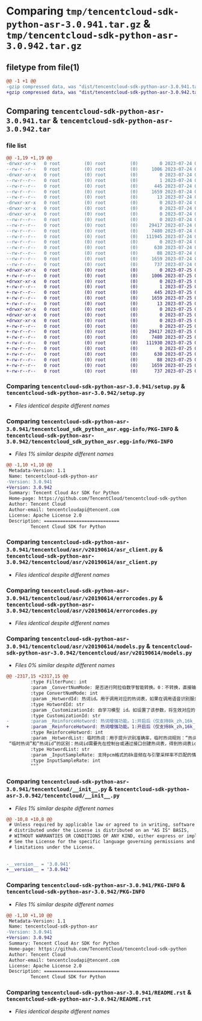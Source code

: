 # Comparing `tmp/tencentcloud-sdk-python-asr-3.0.941.tar.gz` & `tmp/tencentcloud-sdk-python-asr-3.0.942.tar.gz`

## filetype from file(1)

```diff
@@ -1 +1 @@
-gzip compressed data, was "dist/tencentcloud-sdk-python-asr-3.0.941.tar", last modified: Mon Jul 24 00:19:12 2023, max compression
+gzip compressed data, was "dist/tencentcloud-sdk-python-asr-3.0.942.tar", last modified: Tue Jul 25 04:10:58 2023, max compression
```

## Comparing `tencentcloud-sdk-python-asr-3.0.941.tar` & `tencentcloud-sdk-python-asr-3.0.942.tar`

### file list

```diff
@@ -1,19 +1,19 @@
-drwxr-xr-x   0 root         (0) root         (0)        0 2023-07-24 00:19:12.000000 tencentcloud-sdk-python-asr-3.0.941/
--rw-r--r--   0 root         (0) root         (0)     1006 2023-07-24 00:19:12.000000 tencentcloud-sdk-python-asr-3.0.941/setup.py
-drwxr-xr-x   0 root         (0) root         (0)        0 2023-07-24 00:19:12.000000 tencentcloud-sdk-python-asr-3.0.941/tencentcloud_sdk_python_asr.egg-info/
--rw-r--r--   0 root         (0) root         (0)        1 2023-07-24 00:19:12.000000 tencentcloud-sdk-python-asr-3.0.941/tencentcloud_sdk_python_asr.egg-info/dependency_links.txt
--rw-r--r--   0 root         (0) root         (0)      445 2023-07-24 00:19:12.000000 tencentcloud-sdk-python-asr-3.0.941/tencentcloud_sdk_python_asr.egg-info/SOURCES.txt
--rw-r--r--   0 root         (0) root         (0)     1659 2023-07-24 00:19:12.000000 tencentcloud-sdk-python-asr-3.0.941/tencentcloud_sdk_python_asr.egg-info/PKG-INFO
--rw-r--r--   0 root         (0) root         (0)       13 2023-07-24 00:19:12.000000 tencentcloud-sdk-python-asr-3.0.941/tencentcloud_sdk_python_asr.egg-info/top_level.txt
-drwxr-xr-x   0 root         (0) root         (0)        0 2023-07-24 00:19:12.000000 tencentcloud-sdk-python-asr-3.0.941/tencentcloud/
-drwxr-xr-x   0 root         (0) root         (0)        0 2023-07-24 00:19:12.000000 tencentcloud-sdk-python-asr-3.0.941/tencentcloud/asr/
-drwxr-xr-x   0 root         (0) root         (0)        0 2023-07-24 00:19:12.000000 tencentcloud-sdk-python-asr-3.0.941/tencentcloud/asr/v20190614/
--rw-r--r--   0 root         (0) root         (0)        0 2023-07-24 00:19:12.000000 tencentcloud-sdk-python-asr-3.0.941/tencentcloud/asr/v20190614/__init__.py
--rw-r--r--   0 root         (0) root         (0)    29417 2023-07-24 00:19:12.000000 tencentcloud-sdk-python-asr-3.0.941/tencentcloud/asr/v20190614/asr_client.py
--rw-r--r--   0 root         (0) root         (0)     7480 2023-07-24 00:19:12.000000 tencentcloud-sdk-python-asr-3.0.941/tencentcloud/asr/v20190614/errorcodes.py
--rw-r--r--   0 root         (0) root         (0)   111945 2023-07-24 00:19:12.000000 tencentcloud-sdk-python-asr-3.0.941/tencentcloud/asr/v20190614/models.py
--rw-r--r--   0 root         (0) root         (0)        0 2023-07-24 00:19:12.000000 tencentcloud-sdk-python-asr-3.0.941/tencentcloud/asr/__init__.py
--rw-r--r--   0 root         (0) root         (0)      630 2023-07-24 00:19:12.000000 tencentcloud-sdk-python-asr-3.0.941/tencentcloud/__init__.py
--rw-r--r--   0 root         (0) root         (0)       88 2023-07-24 00:19:12.000000 tencentcloud-sdk-python-asr-3.0.941/setup.cfg
--rw-r--r--   0 root         (0) root         (0)     1659 2023-07-24 00:19:12.000000 tencentcloud-sdk-python-asr-3.0.941/PKG-INFO
--rw-r--r--   0 root         (0) root         (0)      737 2023-07-24 00:19:12.000000 tencentcloud-sdk-python-asr-3.0.941/README.rst
+drwxr-xr-x   0 root         (0) root         (0)        0 2023-07-25 04:10:58.000000 tencentcloud-sdk-python-asr-3.0.942/
+-rw-r--r--   0 root         (0) root         (0)     1006 2023-07-25 04:10:58.000000 tencentcloud-sdk-python-asr-3.0.942/setup.py
+drwxr-xr-x   0 root         (0) root         (0)        0 2023-07-25 04:10:58.000000 tencentcloud-sdk-python-asr-3.0.942/tencentcloud_sdk_python_asr.egg-info/
+-rw-r--r--   0 root         (0) root         (0)        1 2023-07-25 04:10:58.000000 tencentcloud-sdk-python-asr-3.0.942/tencentcloud_sdk_python_asr.egg-info/dependency_links.txt
+-rw-r--r--   0 root         (0) root         (0)      445 2023-07-25 04:10:58.000000 tencentcloud-sdk-python-asr-3.0.942/tencentcloud_sdk_python_asr.egg-info/SOURCES.txt
+-rw-r--r--   0 root         (0) root         (0)     1659 2023-07-25 04:10:58.000000 tencentcloud-sdk-python-asr-3.0.942/tencentcloud_sdk_python_asr.egg-info/PKG-INFO
+-rw-r--r--   0 root         (0) root         (0)       13 2023-07-25 04:10:58.000000 tencentcloud-sdk-python-asr-3.0.942/tencentcloud_sdk_python_asr.egg-info/top_level.txt
+drwxr-xr-x   0 root         (0) root         (0)        0 2023-07-25 04:10:58.000000 tencentcloud-sdk-python-asr-3.0.942/tencentcloud/
+drwxr-xr-x   0 root         (0) root         (0)        0 2023-07-25 04:10:58.000000 tencentcloud-sdk-python-asr-3.0.942/tencentcloud/asr/
+drwxr-xr-x   0 root         (0) root         (0)        0 2023-07-25 04:10:58.000000 tencentcloud-sdk-python-asr-3.0.942/tencentcloud/asr/v20190614/
+-rw-r--r--   0 root         (0) root         (0)        0 2023-07-25 04:10:58.000000 tencentcloud-sdk-python-asr-3.0.942/tencentcloud/asr/v20190614/__init__.py
+-rw-r--r--   0 root         (0) root         (0)    29417 2023-07-25 04:10:58.000000 tencentcloud-sdk-python-asr-3.0.942/tencentcloud/asr/v20190614/asr_client.py
+-rw-r--r--   0 root         (0) root         (0)     7480 2023-07-25 04:10:58.000000 tencentcloud-sdk-python-asr-3.0.942/tencentcloud/asr/v20190614/errorcodes.py
+-rw-r--r--   0 root         (0) root         (0)   111930 2023-07-25 04:10:58.000000 tencentcloud-sdk-python-asr-3.0.942/tencentcloud/asr/v20190614/models.py
+-rw-r--r--   0 root         (0) root         (0)        0 2023-07-25 04:10:58.000000 tencentcloud-sdk-python-asr-3.0.942/tencentcloud/asr/__init__.py
+-rw-r--r--   0 root         (0) root         (0)      630 2023-07-25 04:10:58.000000 tencentcloud-sdk-python-asr-3.0.942/tencentcloud/__init__.py
+-rw-r--r--   0 root         (0) root         (0)       88 2023-07-25 04:10:58.000000 tencentcloud-sdk-python-asr-3.0.942/setup.cfg
+-rw-r--r--   0 root         (0) root         (0)     1659 2023-07-25 04:10:58.000000 tencentcloud-sdk-python-asr-3.0.942/PKG-INFO
+-rw-r--r--   0 root         (0) root         (0)      737 2023-07-25 04:10:58.000000 tencentcloud-sdk-python-asr-3.0.942/README.rst
```

### Comparing `tencentcloud-sdk-python-asr-3.0.941/setup.py` & `tencentcloud-sdk-python-asr-3.0.942/setup.py`

 * *Files identical despite different names*

### Comparing `tencentcloud-sdk-python-asr-3.0.941/tencentcloud_sdk_python_asr.egg-info/PKG-INFO` & `tencentcloud-sdk-python-asr-3.0.942/tencentcloud_sdk_python_asr.egg-info/PKG-INFO`

 * *Files 1% similar despite different names*

```diff
@@ -1,10 +1,10 @@
 Metadata-Version: 1.1
 Name: tencentcloud-sdk-python-asr
-Version: 3.0.941
+Version: 3.0.942
 Summary: Tencent Cloud Asr SDK for Python
 Home-page: https://github.com/TencentCloud/tencentcloud-sdk-python
 Author: Tencent Cloud
 Author-email: tencentcloudapi@tencent.com
 License: Apache License 2.0
 Description: ============================
         Tencent Cloud SDK for Python
```

### Comparing `tencentcloud-sdk-python-asr-3.0.941/tencentcloud/asr/v20190614/asr_client.py` & `tencentcloud-sdk-python-asr-3.0.942/tencentcloud/asr/v20190614/asr_client.py`

 * *Files identical despite different names*

### Comparing `tencentcloud-sdk-python-asr-3.0.941/tencentcloud/asr/v20190614/errorcodes.py` & `tencentcloud-sdk-python-asr-3.0.942/tencentcloud/asr/v20190614/errorcodes.py`

 * *Files identical despite different names*

### Comparing `tencentcloud-sdk-python-asr-3.0.941/tencentcloud/asr/v20190614/models.py` & `tencentcloud-sdk-python-asr-3.0.942/tencentcloud/asr/v20190614/models.py`

 * *Files 0% similar despite different names*

```diff
@@ -2317,15 +2317,15 @@
         :type FilterPunc: int
         :param _ConvertNumMode: 是否进行阿拉伯数字智能转换。0：不转换，直接输出中文数字，1：根据场景智能转换为阿拉伯数字。默认值为1。
         :type ConvertNumMode: int
         :param _HotwordId: 热词id。用于调用对应的热词表，如果在调用语音识别服务时，不进行单独的热词id设置，自动生效默认热词；如果进行了单独的热词id设置，那么将生效单独设置的热词id。
         :type HotwordId: str
         :param _CustomizationId: 自学习模型 id。如设置了该参数，将生效对应的自学习模型。
         :type CustomizationId: str
-        :param _ReinforceHotword: 热词增强功能。1:开启后（仅支持8k_zh,16k_zh），将开启同音替换功能，同音字、词在热词中配置。举例：热词配置“蜜制”并开启增强功能后，与“蜜制”同拼音（mizhi）的“秘制”、“蜜汁”的识别结果会被强制替换成“蜜制”。因此建议客户根据自己的实际情况开启该功能。
+        :param _ReinforceHotword: 热词增强功能。1:开启后（仅支持8k_zh,16k_zh），将开启同音替换功能，同音字、词在热词中配置。举例：热词配置“蜜制”并开启增强功能后，与“蜜制”同拼音（mizhi）的“秘制”的识别结果会被强制替换成“蜜制”。因此建议客户根据自己的实际情况开启该功能。
         :type ReinforceHotword: int
         :param _HotwordList: 临时热词：用于提升识别准确率，临时热词规则：“热词|权重”，热词不超过30个字符（最多10个汉字），权重1-10，最多传入128个热词。举例："腾讯云|10,语音识别|5,ASR|10"。
 “临时热词”和“热词id”的区别：热词id需要先在控制台或通过接口创建热词表，得到热词表id后才可以使用热词功能，本字段可以在每次请求时直接传入热词使用，但每次请求后云端不会保留相关的热词数据，需要客户自行维护相关数据
         :type HotwordList: str
         :param _InputSampleRate: 支持pcm格式的8k音频在与引擎采样率不匹配的情况下升采样到16k后识别，能有效提升识别准确率。仅支持：8000。如：传入 8000 ，则pcm音频采样率为8k，当引擎选用16k_zh， 那么该8k采样率的pcm音频可以在16k_zh引擎下正常识别。 注：此参数仅适用于pcm格式音频，不传入值将维持默认状态，即默认调用的引擎采样率等于pcm音频采样率。
         :type InputSampleRate: int
         """
```

### Comparing `tencentcloud-sdk-python-asr-3.0.941/tencentcloud/__init__.py` & `tencentcloud-sdk-python-asr-3.0.942/tencentcloud/__init__.py`

 * *Files 1% similar despite different names*

```diff
@@ -10,8 +10,8 @@
 # Unless required by applicable law or agreed to in writing, software
 # distributed under the License is distributed on an "AS IS" BASIS,
 # WITHOUT WARRANTIES OR CONDITIONS OF ANY KIND, either express or implied.
 # See the License for the specific language governing permissions and
 # limitations under the License.
 
 
-__version__ = '3.0.941'
+__version__ = '3.0.942'
```

### Comparing `tencentcloud-sdk-python-asr-3.0.941/PKG-INFO` & `tencentcloud-sdk-python-asr-3.0.942/PKG-INFO`

 * *Files 1% similar despite different names*

```diff
@@ -1,10 +1,10 @@
 Metadata-Version: 1.1
 Name: tencentcloud-sdk-python-asr
-Version: 3.0.941
+Version: 3.0.942
 Summary: Tencent Cloud Asr SDK for Python
 Home-page: https://github.com/TencentCloud/tencentcloud-sdk-python
 Author: Tencent Cloud
 Author-email: tencentcloudapi@tencent.com
 License: Apache License 2.0
 Description: ============================
         Tencent Cloud SDK for Python
```

### Comparing `tencentcloud-sdk-python-asr-3.0.941/README.rst` & `tencentcloud-sdk-python-asr-3.0.942/README.rst`

 * *Files identical despite different names*

